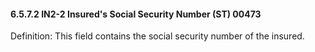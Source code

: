 #### 6.5.7.2 IN2-2 Insured's Social Security Number (ST) 00473

Definition: This field contains the social security number of the insured.
